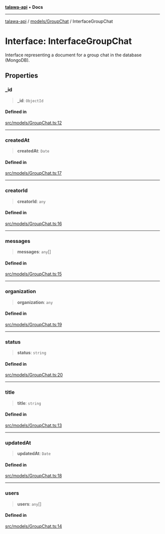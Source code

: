 [**talawa-api**](../../../README.md) • **Docs**

***

[talawa-api](../../../modules.md) / [models/GroupChat](../README.md) / InterfaceGroupChat

# Interface: InterfaceGroupChat

Interface representing a document for a group chat in the database (MongoDB).

## Properties

### \_id

> **\_id**: `ObjectId`

#### Defined in

[src/models/GroupChat.ts:12](https://github.com/PalisadoesFoundation/talawa-api/blob/fe65d855b3d1e3e4af621340e7e8bfa0325634c1/src/models/GroupChat.ts#L12)

***

### createdAt

> **createdAt**: `Date`

#### Defined in

[src/models/GroupChat.ts:17](https://github.com/PalisadoesFoundation/talawa-api/blob/fe65d855b3d1e3e4af621340e7e8bfa0325634c1/src/models/GroupChat.ts#L17)

***

### creatorId

> **creatorId**: `any`

#### Defined in

[src/models/GroupChat.ts:16](https://github.com/PalisadoesFoundation/talawa-api/blob/fe65d855b3d1e3e4af621340e7e8bfa0325634c1/src/models/GroupChat.ts#L16)

***

### messages

> **messages**: `any`[]

#### Defined in

[src/models/GroupChat.ts:15](https://github.com/PalisadoesFoundation/talawa-api/blob/fe65d855b3d1e3e4af621340e7e8bfa0325634c1/src/models/GroupChat.ts#L15)

***

### organization

> **organization**: `any`

#### Defined in

[src/models/GroupChat.ts:19](https://github.com/PalisadoesFoundation/talawa-api/blob/fe65d855b3d1e3e4af621340e7e8bfa0325634c1/src/models/GroupChat.ts#L19)

***

### status

> **status**: `string`

#### Defined in

[src/models/GroupChat.ts:20](https://github.com/PalisadoesFoundation/talawa-api/blob/fe65d855b3d1e3e4af621340e7e8bfa0325634c1/src/models/GroupChat.ts#L20)

***

### title

> **title**: `string`

#### Defined in

[src/models/GroupChat.ts:13](https://github.com/PalisadoesFoundation/talawa-api/blob/fe65d855b3d1e3e4af621340e7e8bfa0325634c1/src/models/GroupChat.ts#L13)

***

### updatedAt

> **updatedAt**: `Date`

#### Defined in

[src/models/GroupChat.ts:18](https://github.com/PalisadoesFoundation/talawa-api/blob/fe65d855b3d1e3e4af621340e7e8bfa0325634c1/src/models/GroupChat.ts#L18)

***

### users

> **users**: `any`[]

#### Defined in

[src/models/GroupChat.ts:14](https://github.com/PalisadoesFoundation/talawa-api/blob/fe65d855b3d1e3e4af621340e7e8bfa0325634c1/src/models/GroupChat.ts#L14)
